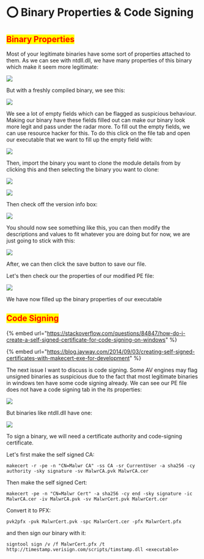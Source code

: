 # ⭕ Binary Properties & Code Signing

## <mark style="color:red;">Binary Properties</mark>

Most of your legitimate binaries have some sort of properties attached to them. As we can see with ntdll.dll, we have many properties of this binary which make it seem more legitimate:

![](<../../.gitbook/assets/image (21).png>)

But with a freshly compiled binary, we see this:

![](<../../.gitbook/assets/image (45).png>)

We see a lot of empty fields which can be flagged as suspicious behaviour. Making our binary have these fields filled out can make our binary look more legit and pass under the radar more. To fill out the empty fields, we can use resource hacker for this. To do this click on the file tab and open our executable that we want to fill up the empty field with:

![](<../../.gitbook/assets/image (47) (1).png>)

Then, import the binary you want to clone the module details from by clicking this and then selecting the binary you want to clone:

![](<../../.gitbook/assets/image (23).png>)

![](<../../.gitbook/assets/image (20).png>)

Then check off the version info box:

![](<../../.gitbook/assets/image (19) (1) (1).png>)

You should now see something like this, you can then modify the descriptions and values to fit whatever you are doing but for now, we are just going to stick with this:

![](<../../.gitbook/assets/image (33) (1) (1).png>)

After, we can then click the save button to save our file.

Let's then check our the properties of our modified PE file:

![](<../../.gitbook/assets/image (22).png>)

We have now filled up the binary properties of our executable

## <mark style="color:red;">Code Signing</mark>

{% embed url="https://stackoverflow.com/questions/84847/how-do-i-create-a-self-signed-certificate-for-code-signing-on-windows" %}

{% embed url="https://blog.jayway.com/2014/09/03/creating-self-signed-certificates-with-makecert-exe-for-development" %}

&#x20;The next issue I want to discuss is code signing. Some AV engines may flag unsigned binaries as suspicious due to the fact that most legitimate binaries in windows ten have some code signing already. We can see our PE file does not have a code signing tab in the its properties:

![](<../../.gitbook/assets/image (11) (1).png>)

But binaries like ntdll.dll have one:

![](<../../.gitbook/assets/image (5).png>)

To sign a binary, we will need a certificate authority and code-signing certificate.&#x20;

Let's first make the self signed CA:

```
makecert -r -pe -n "CN=Malwr CA" -ss CA -sr CurrentUser -a sha256 -cy authority -sky signature -sv MalwrCA.pvk MalwrCA.cer
```

Then make the self signed Cert:

```
makecert -pe -n "CN=Malwr Cert" -a sha256 -cy end -sky signature -ic MalwrCA.cer -iv MalwrCA.pvk -sv MalwrCert.pvk MalwrCert.cer
```

Convert it to PFX:

```
pvk2pfx -pvk MalwrCert.pvk -spc MalwrCert.cer -pfx MalwrCert.pfx
```

and then sign our binary with it:

```
signtool sign /v /f MalwrCert.pfx /t http://timestamp.verisign.com/scripts/timstamp.dll <executable>
```
